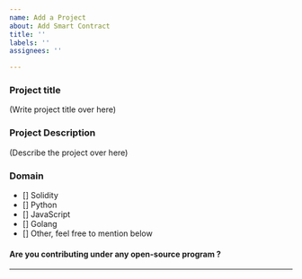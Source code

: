 ```yaml
---
name: Add a Project
about: Add Smart Contract
title: ''
labels: ''
assignees: ''

---
```


### Project title
(Write project title over here)

### Project Description
(Describe the project over here)

### Domain
<!--
And in order to tick the check box just but x inside them for example - [x] like this. Please delete options that are not relevant
-->
- [] Solidity
- [] Python
- [] JavaScript
- [] Golang
- [] Other, feel free to mention below

#### Are you contributing under any open-source program ?

<hr/>

